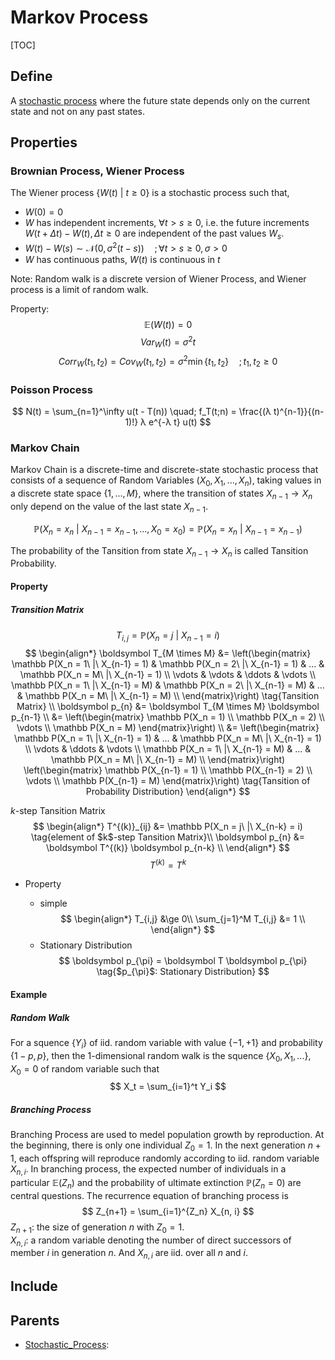 # Markov Process

[TOC]

## Define

A [stochastic process](./Stochastic_Process.md) where the future state depends only on the current state and not on any past states.

## Properties

### Brownian Process, Wiener Process 

The Wiener process $\{W(t) \ |\ t \ge 0\}$ is a stochastic process such that,
- $W(0) = 0$
- $W$ has independent increments, $\forall t > s \ge 0$, i.e. the future increments $W(t+\Delta t) - W(t), \Delta t \ge 0$ are independent of the past values $W_s$.
- $W(t) - W(s) \sim \mathcal N(0, \sigma^2(t-s)) \quad; \forall t > s \ge 0, \sigma > 0$
- $W$ has continuous paths, $W(t)$ is continuous in $t$ 

Note:
Random walk is a discrete version of Wiener Process, and Wiener process is a limit of random walk.

Property:
$$
\mathbb E(W(t)) = 0
$$
$$
Var_{W}(t) = \sigma^2 t
$$
$$
Corr_{W}(t_1, t_2) = Cov_W(t_1, t_2) = \sigma^2 \min \{t_1, t_2\} \quad; t_1, t_2 \ge 0
$$

### Poisson Process

$$
N(t) = \sum_{n=1}^\infty u(t - T(n)) \quad; f_T(t;n) = \frac{(λ t)^{n-1}}{(n-1)!} λ e^{-λ t} u(t)
$$

### Markov Chain

Markov Chain is a discrete-time and discrete-state stochastic process that consists of a sequence of Random Variables $(X_0, X_1, ..., X_n)$, taking values in a discrete state space $\{1, ..., M\}$, where the transition of states $X_{n-1} \to X_{n}$ only depend on the value of the last state $X_{n-1}$.

$$
\mathbb P(X_n = x_n \ |\ X_{n-1} = x_{n-1}, ..., X_{0} = x_{0}) = \mathbb P(X_n = x_n \ |\ X_{n-1} = x_{n-1})  \tag{Tansition Probability}
$$

The probability of the Tansition from state $X_{n-1} \to X_{n}$ is called Tansition Probability.

#### Property

##### Transition Matrix

$$
T_{i,j} = \mathbb P(X_n = j\ |\ X_{n-1} = i)  \tag{$i \to j$}
$$
$$
\begin{align*}
  \boldsymbol T_{M \times M} &= \left(\begin{matrix}
    \mathbb P(X_n = 1\ |\ X_{n-1} = 1) & \mathbb P(X_n = 2\ |\ X_{n-1} = 1) & ... & \mathbb P(X_n = M\ |\ X_{n-1} = 1)  \\
    \vdots & \vdots & \ddots & \vdots \\
    \mathbb P(X_n = 1\ |\ X_{n-1} = M) & \mathbb P(X_n = 2\ |\ X_{n-1} = M) & ... & \mathbb P(X_n = M\ |\ X_{n-1} = M)  \\
  \end{matrix}\right) \tag{Tansition Matrix} \\
  \boldsymbol p_{n} &= \boldsymbol T_{M \times M} \boldsymbol p_{n-1}  \\
  &= \left(\begin{matrix} \mathbb P(X_n = 1) \\ \mathbb P(X_n = 2) \\ \vdots \\ \mathbb P(X_n = M) \end{matrix}\right)  \\
  &= \left(\begin{matrix}
  \mathbb P(X_n = 1\ |\ X_{n-1} = 1) & ... & \mathbb P(X_n = M\ |\ X_{n-1} = 1)  \\
  \vdots & \ddots & \vdots \\
  \mathbb P(X_n = 1\ |\ X_{n-1} = M) & ... & \mathbb P(X_n = M\ |\ X_{n-1} = M)  \\
  \end{matrix}\right)
  \left(\begin{matrix} \mathbb P(X_{n-1} = 1) \\ \mathbb P(X_{n-1} = 2) \\ \vdots \\ \mathbb P(X_{n-1} = M) \end{matrix}\right)  \tag{Tansition of Probability Distribution}
\end{align*}
$$

$k$-step Tansition Matrix
$$
\begin{align*}
T^{(k)}_{ij} &= \mathbb P(X_n = j\ |\ X_{n-k} = i)  \tag{element of $k$-step Tansition Matrix}\\
  \boldsymbol p_{n} &= \boldsymbol T^{(k)} \boldsymbol p_{n-k}  \\
\end{align*}
$$
$$
T^{(k)} = T^k
$$

- Property
  - simple
    $$
    \begin{align*}
      T_{i,j} &\ge 0\\
      \sum_{j=1}^M T_{i,j} &= 1  \\
    \end{align*}
    $$

  * Stationary Distribution
    $$
    \boldsymbol p_{\pi} = \boldsymbol T \boldsymbol p_{\pi}  \tag{$p_{\pi}$: Stationary Distribution}
    $$

#### Example

##### Random Walk
For a squence $\{Y_i\}$ of iid. random variable with value $\{-1, +1\}$ and probability $\{1-p, p\}$, then the 1-dimensional random walk is the squence $\{X_0, X_1, ...\}, X_0 = 0$ of random variable such that
$$
X_t = \sum_{i=1}^t Y_i
$$
##### Branching Process 
Branching Process are used to medel population growth by reproduction. At the beginning, there is only one individual $Z_0 = 1$. In the next generation $n+1$, each offspring will reproduce randomly according to iid. random variable $X_{n,i}$. In branching process, the expected number of individuals in a particular $\mathbb E(Z_n)$ and the probability of ultimate extinction $\mathbb P(Z_n = 0)$ are central questions. The recurrence equation of branching process is 
$$
Z_{n+1} = \sum_{i=1}^{Z_n} X_{n, i}
$$
$Z_{n+1}$: the size of generation $n$ with $Z_0 = 1$.  
$X_{n, i}$: a random variable denoting the number of direct successors of member $i$ in generation $n$. And $X_{n,i}$ are iid. over all $n$ and $i$.

## Include

## Parents

- [Stochastic_Process](./Stochastic_Process.md): 

